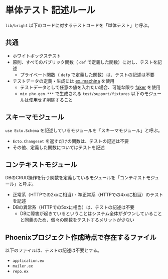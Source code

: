 # 単体テスト 記述ルール

`lib/bright` 以下のコードに対するテストコードを「単体テスト」と呼ぶ。

## 共通

- ホワイトボックステスト
- 原則、すべてのパブリック関数（ `def` で定義した関数）に対し、テストを記述
  - プライベート関数（ `defp` で定義した関数）は、テストの記述は不要
- テストデータの定義・生成には [ex_machina](https://hexdocs.pm/ex_machina) を使用
  - テストデータとして任意の値を入れたい場合、可能な限り [faker](https://hexdocs.pm/faker) を使用
  - `mix phx.gen.***` で生成される `test/support/fixtures` 以下のモジュールは使用せず削除すること

## スキーマモジュール

`use Ecto.Schema` を記述しているモジュールを「スキーマモジュール」と呼ぶ。

- `Ecto.Changeset` を返すだけの関数は、テストの記述は不要
- その他、定義した関数についてはテストを記述

## コンテキストモジュール

DBのCRUD操作を行う関数を定義しているモジュールを「コンテキストモジュール」と呼ぶ。

- 正常系（HTTPでの2xxに相当）・準正常系（HTTPでの4xxに相当）のテストを記述
- DBの異常系（HTTPでの5xxに相当）は、テストの記述は不要
  - DBに障害が起きているということはシステム全体がダウンしていることと同義のため、個々の関数をテストするメリットが少ない

## Phoenixプロジェクト作成時点で存在するファイル

以下のファイルは、テストの記述は不要とする。

- `application.ex`
- `mailer.ex`
- `repo.ex`
